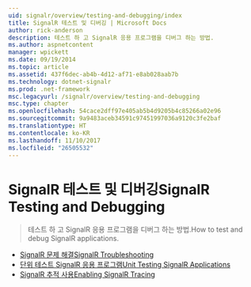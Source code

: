 ```yaml
---
uid: signalr/overview/testing-and-debugging/index
title: SignalR 테스트 및 디버깅 | Microsoft Docs
author: rick-anderson
description: 테스트 하 고 SignalR 응용 프로그램을 디버그 하는 방법.
ms.author: aspnetcontent
manager: wpickett
ms.date: 09/19/2014
ms.topic: article
ms.assetid: 437f6dec-ab4b-4d12-af71-e8ab028aab7b
ms.technology: dotnet-signalr
ms.prod: .net-framework
msc.legacyurl: /signalr/overview/testing-and-debugging
msc.type: chapter
ms.openlocfilehash: 54cace2dff97e405ab5b4d9205b4c85266a02e96
ms.sourcegitcommit: 9a9483aceb34591c97451997036a9120c3fe2baf
ms.translationtype: HT
ms.contentlocale: ko-KR
ms.lasthandoff: 11/10/2017
ms.locfileid: "26505532"
---
```

<a name="signalr-testing-and-debugging"></a><span data-ttu-id="eb5b4-103">SignalR 테스트 및 디버깅</span><span class="sxs-lookup"><span data-stu-id="eb5b4-103">SignalR Testing and Debugging</span></span>
====================
> <span data-ttu-id="eb5b4-104">테스트 하 고 SignalR 응용 프로그램을 디버그 하는 방법.</span><span class="sxs-lookup"><span data-stu-id="eb5b4-104">How to test and debug SignalR applications.</span></span>


- [<span data-ttu-id="eb5b4-105">SignalR 문제 해결</span><span class="sxs-lookup"><span data-stu-id="eb5b4-105">SignalR Troubleshooting</span></span>](troubleshooting.md)
- [<span data-ttu-id="eb5b4-106">단위 테스트 SignalR 응용 프로그램</span><span class="sxs-lookup"><span data-stu-id="eb5b4-106">Unit Testing SignalR Applications</span></span>](unit-testing-signalr-applications.md)
- [<span data-ttu-id="eb5b4-107">SignalR 추적 사용</span><span class="sxs-lookup"><span data-stu-id="eb5b4-107">Enabling SignalR Tracing</span></span>](enabling-signalr-tracing.md)

